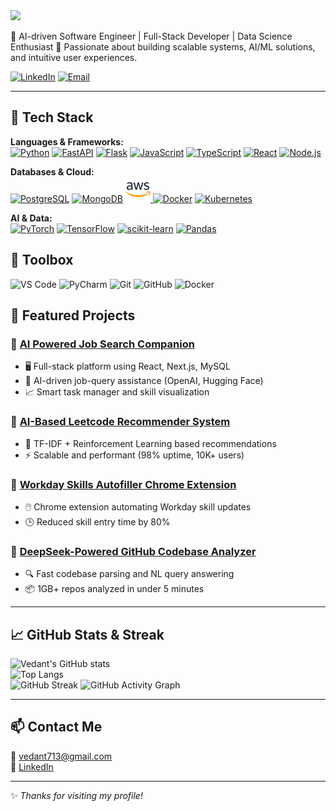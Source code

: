 <img src="https://readme-typing-svg.demolab.com?font=Fira+Code&size=22&pause=1000&color=4A90E2&width=435&lines=Hello!+I'm+Vedant+Dhoke;Software+Engineer+%7C+AI+Enthusiast;Open+Source+Contributor" />

🎯 AI-driven Software Engineer | Full-Stack Developer | Data Science Enthusiast 
🔬 Passionate about building scalable systems, AI/ML solutions, and intuitive user experiences.

[![LinkedIn](https://img.shields.io/badge/LinkedIn-vedant--dhokee-blue?style=flat-square&logo=linkedin)](https://www.linkedin.com/in/vedant-dhokee) 
[![Email](https://img.shields.io/badge/Email-vedant713%40gmail.com-red?style=flat-square&logo=gmail)](mailto:vedant713@gmail.com)

---

## 🔧 Tech Stack

**Languages & Frameworks:**  
<a href="https://www.python.org/" target="_blank"><img src="https://cdn.jsdelivr.net/gh/devicons/devicon/icons/python/python-original.svg" alt="Python" width="40" height="40"/></a>
<a href="https://fastapi.tiangolo.com/" target="_blank"><img src="https://cdn.jsdelivr.net/gh/devicons/devicon/icons/fastapi/fastapi-original.svg" alt="FastAPI" width="40" height="40"/></a>
<a href="https://flask.palletsprojects.com/" target="_blank"><img src="https://cdn.jsdelivr.net/gh/devicons/devicon/icons/flask/flask-original.svg" alt="Flask" width="40" height="40"/></a>
<a href="https://developer.mozilla.org/en-US/docs/Web/JavaScript" target="_blank"><img src="https://cdn.jsdelivr.net/gh/devicons/devicon/icons/javascript/javascript-original.svg" alt="JavaScript" width="40" height="40"/></a>
<a href="https://www.typescriptlang.org/" target="_blank"><img src="https://cdn.jsdelivr.net/gh/devicons/devicon/icons/typescript/typescript-original.svg" alt="TypeScript" width="40" height="40"/></a>
<a href="https://reactjs.org/" target="_blank"><img src="https://cdn.jsdelivr.net/gh/devicons/devicon/icons/react/react-original.svg" alt="React" width="40" height="40"/></a>
<a href="https://nodejs.org/" target="_blank"><img src="https://cdn.jsdelivr.net/gh/devicons/devicon/icons/nodejs/nodejs-original.svg" alt="Node.js" width="40" height="40"/></a>

**Databases & Cloud:**  
<a href="https://www.postgresql.org/" target="_blank"><img src="https://cdn.jsdelivr.net/gh/devicons/devicon/icons/postgresql/postgresql-original.svg" alt="PostgreSQL" width="40" height="40"/></a>
<a href="https://www.mongodb.com/" target="_blank"><img src="https://cdn.jsdelivr.net/gh/devicons/devicon/icons/mongodb/mongodb-original.svg" alt="MongoDB" width="40" height="40"/></a>
<a href="https://aws.amazon.com/" target="_blank">
  <img src="https://raw.githubusercontent.com/devicons/devicon/master/icons/amazonwebservices/amazonwebservices-original-wordmark.svg" alt="AWS" width="40" height="40"/>
</a>
<a href="https://www.docker.com/" target="_blank"><img src="https://cdn.jsdelivr.net/gh/devicons/devicon/icons/docker/docker-original.svg" alt="Docker" width="40" height="40"/></a>
<a href="https://kubernetes.io/" target="_blank"><img src="https://cdn.jsdelivr.net/gh/devicons/devicon/icons/kubernetes/kubernetes-plain.svg" alt="Kubernetes" width="40" height="40"/></a>

**AI & Data:**  
<a href="https://pytorch.org/" target="_blank"><img src="https://cdn.jsdelivr.net/gh/devicons/devicon/icons/pytorch/pytorch-original.svg" alt="PyTorch" width="40" height="40"/></a>
<a href="https://www.tensorflow.org/" target="_blank"><img src="https://cdn.jsdelivr.net/gh/devicons/devicon/icons/tensorflow/tensorflow-original.svg" alt="TensorFlow" width="40" height="40"/></a>
<a href="https://scikit-learn.org/" target="_blank"><img src="https://cdn.jsdelivr.net/gh/devicons/devicon/icons/scikitlearn/scikitlearn-original.svg" alt="scikit-learn" width="40" height="40"/></a>
<a href="https://pandas.pydata.org/" target="_blank"><img src="https://cdn.jsdelivr.net/gh/devicons/devicon/icons/pandas/pandas-original.svg" alt="Pandas" width="40" height="40"/></a>

## 🧰 Toolbox
<p align="left">
  <img src="https://cdn.jsdelivr.net/gh/devicons/devicon/icons/vscode/vscode-original.svg" alt="VS Code" width="40" height="40"/>
  <img src="https://cdn.jsdelivr.net/gh/devicons/devicon/icons/pycharm/pycharm-original.svg" alt="PyCharm" width="40" height="40"/>
  <img src="https://cdn.jsdelivr.net/gh/devicons/devicon/icons/git/git-original.svg" alt="Git" width="40" height="40"/>
  <img src="https://cdn.jsdelivr.net/gh/devicons/devicon/icons/github/github-original.svg" alt="GitHub" width="40" height="40"/>
  <img src="https://cdn.jsdelivr.net/gh/devicons/devicon/icons/docker/docker-original.svg" alt="Docker" width="40" height="40"/>
</p>

## 🚀 Featured Projects

### 🔹 [AI Powered Job Search Companion](#)
- 🖥️ Full-stack platform using React, Next.js, MySQL
- 🤖 AI-driven job-query assistance (OpenAI, Hugging Face)
- 📈 Smart task manager and skill visualization

### 🔹 [AI-Based Leetcode Recommender System](#)
- 🧠 TF-IDF + Reinforcement Learning based recommendations
- ⚡ Scalable and performant (98% uptime, 10K+ users)

### 🔹 [Workday Skills Autofiller Chrome Extension](#)
- 🖱️ Chrome extension automating Workday skill updates
- 🕒 Reduced skill entry time by 80%

### 🔹 [DeepSeek-Powered GitHub Codebase Analyzer](#)
- 🔍 Fast codebase parsing and NL query answering
- 📦 1GB+ repos analyzed in under 5 minutes

---

## 📈 GitHub Stats & Streak

![Vedant's GitHub stats](https://github-readme-stats.vercel.app/api?username=vedant713&show_icons=true&theme=tokyonight)  
![Top Langs](https://github-readme-stats.vercel.app/api/top-langs/?username=vedant713&layout=compact&theme=tokyonight)  
![GitHub Streak](https://github-readme-streak-stats.herokuapp.com/?user=vedant713&theme=tokyonight)
![GitHub Activity Graph](https://github-readme-activity-graph.vercel.app/graph?username=vedant713&theme=github-compact)

---

## 📫 Contact Me

📧 [vedant713@gmail.com](mailto:vedant713@gmail.com)  
💼 [LinkedIn](https://www.linkedin.com/in/vedant-dhokee)

---

✨ *Thanks for visiting my profile!*
